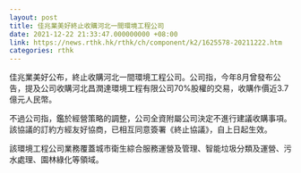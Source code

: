 ```yaml
---
layout: post
title: 佳兆業美好終止收購河北一間環境工程公司
date: 2021-12-22 21:33:47.000000000 +08:00
link: https://news.rthk.hk/rthk/ch/component/k2/1625578-20211222.htm
categories: rthk
---
```


佳兆業美好公布，終止收購河北一間環境工程公司。公司指，今年8月曾發布公告，提及公司收購河北昌潤達環境工程有限公司70%股權的交易，收購作價近3.7億元人民幣。

不過公司指，鑑於經營策略的調整，公司全資附屬公司決定不進行建議收購事項。該協議的訂約方經友好協商，已相互同意簽署《終止協議》，自上日起生效。

該環境工程公司業務覆蓋城市衛生綜合服務運營及管理、智能垃圾分類及運營、污水處理、園林綠化等領域。
